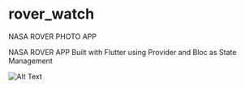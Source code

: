 # rover_watch

NASA ROVER PHOTO APP

NASA ROVER APP Built with Flutter using Provider and Bloc as State Management

![Alt Text](https://media.giphy.com/media/aJsR0DLyVMoPCWrTIv/giphy.gif)

